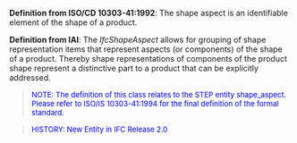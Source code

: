 ﻿**Definition
from ISO/CD 10303-41:1992**: The shape aspect is an identifiable element of the shape of a product.

**Definition
from IAI**: The _IfcShapeAspect_ allows for grouping of shape representation items that represent aspects (or components) of the shape of a product. Thereby shape representations of components of the product shape represent a distinctive part to a product that can be explicitly addressed.

> <font color="#0000ff" size="-1">NOTE: The definition
of this class relates to the STEP entity shape_aspect. Please refer to
ISO/IS 10303-41:1994 for the final definition of the formal standard. </font>

> <font color="#0000ff" size="-1">HISTORY: New Entity
in IFC Release 2.0</font>
